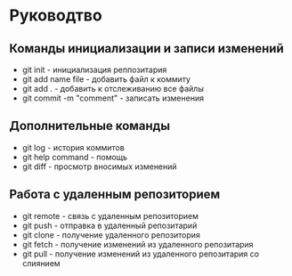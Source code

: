 # Руководтво
## Команды инициализации и записи изменений
+ git init - инициализация реппозитария
+ git add name file - добавить файл к коммиту
+ git add . - добавить к отслеживанию все файлы
+ git commit -m "comment" - записать изменения
## Дополнительные команды
+ git log - история коммитов
+ git help command - помощь 
+ git diff - просмотр вносимых изменений
## Работа с удаленным репозиторием
+ git remote - связь с удаленным репозиторием
+ git push - отправка в удаленный репозитарий
+ git clone - получение удаленного репозитория
+ git fetch - получение изменений из удаленного репозитария
+ git pull - получение изменений из удаленного репозитария со слиянием